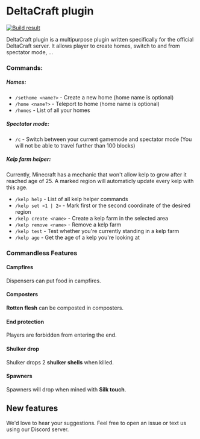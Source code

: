 # DeltaCraft plugin

[![Build result](https://circleci.com/gh/kkoudelka/DeltaCraft.svg?style=svg)](https://circleci.com/gh/kkoudelka/DeltaCraft/tree/master)

DeltaCraft plugin is a multipurpose plugin written specifically for the official DeltaCraft server. It allows player to create homes, switch to and from spectator mode, ...

### Commands:

##### Homes:
- `/sethome <name?>` - Create a new home (home name is optional)
- `/home <name?>` - Teleport to home (home name is optional)
- `/homes` - List of all your homes

##### Spectator mode:
- `/c` - Switch between your current gamemode and spectator mode (You will not be able to travel further than 100 blocks)

##### Kelp farm helper:
Currently, Minecraft has a mechanic that won't allow kelp to grow after it reached age of 25. A marked region will automaticly update every kelp with this age.

- `/kelp help` - List of all kelp helper commands
- `/kelp set <1 | 2>` - Mark first or the second coordinate of the desired region
- `/kelp create <name>` - Create a kelp farm in the selected area
- `/kelp remove <name>` - Remove a kelp farm
- `/kelp test` - Test whether you're currently standing in a kelp farm
- `/kelp age` - Get the age of a kelp you're looking at

### Commandless Features

#### Campfires
Dispensers can put food in campfires.
#### Composters
__Rotten flesh__ can be composted in composters.
#### End protection
Players are forbidden from entering the end.
#### Shulker drop
Shulker drops 2 __shulker shells__ when killed.
#### Spawners
Spawners will drop when mined with __Silk touch__.

## New features
We'd love to hear your suggestions. Feel free to open an issue or text us using our Discord server.
